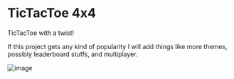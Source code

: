 # TicTacToe 4x4

TicTacToe with a twist!

If this project gets any kind of popularity I will add things like more themes, possibly leaderboard stuffs, and multiplayer.


![image](https://github.com/user-attachments/assets/493b4540-2e37-4d29-8e74-c77819d75a45)
